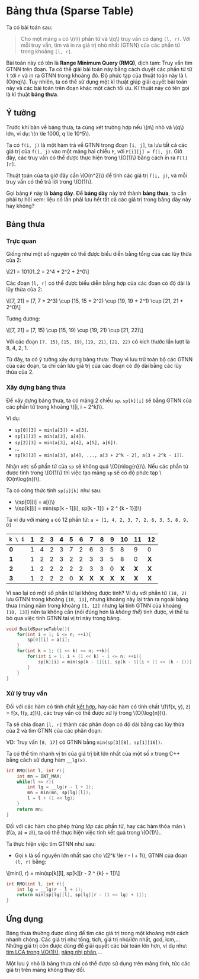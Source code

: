 # Bảng thưa (Sparse Table)

Ta có bài toán sau:

> Cho một mảng `a` có \\(n\\) phần tử và \\(q\\) truy vấn có dạng `(l, r)`. Với mỗi truy vấn, tìm và in ra giá trị nhỏ nhất (GTNN) của các phần tử trong khoảng `[l, r]`.

Bài toán này có tên là **Range Minimum Query (RMQ)**, dịch tạm: Truy vấn tìm GTNN trên đoạn. Ta có thể giải bài toán này bằng cách duyệt các phần tử từ `l` tới `r` và in ra GTNN trong khoảng đó. Độ phức tạp của thuật toán này là \\(O(nq)\\). Tuy nhiên, ta có thể sử dụng một kĩ thuật giúp giải quyết bài toán này và các bài toán trên đoạn khác một cách tối ưu. Kĩ thuật này có tên gọi là kĩ thuật **bảng thưa**.

## Ý tưởng

Trước khi bàn về bảng thưa, ta cùng xét trường hợp nếu \\(n\\) nhỏ và \\(q\\) lớn, ví dụ: \\(n \le 1000, q \le 10^5\\). 

Ta có `f(i, j)` là một hàm trả về GTNN trong đoạn `[i, j]`, ta lưu tất cả các giá trị của `f(i, j)` vào một mảng hai chiều `F`, với `F[i][j] = f(i, j)`. Giờ đây, các truy vấn có thể được thực hiện trong \\(O(1)\\) bằng cách in ra `F[l][r]`. 

Thuật toán của ta giờ đây cần \\(O(n^2)\\) để tính các giá trị `f(i, j)`, và mỗi truy vấn có thể trả lời trong \\(O(1)\\).

Gọi bảng `F` này là **bảng dày**. Để **bảng dày** này trở thành **bảng thưa**, ta cần phải tự hỏi xem: liệu có lần phải lưu hết tất cả các giá trị trong bảng dày này hay không?

## Bảng thưa

### Trực quan

Giống như một số nguyên có thể được biểu diễn bằng tổng của các lũy thừa của 2:

\\[21 = 10101_2 = 2^4 + 2^2 + 2^0\\]

Các đoạn `[l, r]` có thể được biểu diễn bằng hợp của các đoạn có độ dài là lũy thừa của 2:

\\[[7, 21] = [7, 7 + 2^3) \cup [15, 15 + 2^2) \cup [19, 19 + 2^1) \cup [21, 21 + 2^0)\\]

Tương đương:

\\[[7, 21] = [7, 15) \cup [15, 19) \cup [19, 21) \cup [21, 22)\\]

Với các đoạn `[7, 15)`, `[15, 19)`, `[19, 21)`, `[21, 22)` có kích thước lần lượt là 8, 4, 2, 1.

Từ đây, ta có ý tưởng xây dựng bảng thưa: Thay vì lưu trữ toàn bộ các GTNN của các đoạn, ta chỉ cần lưu giá trị của các đoạn có độ dài bằng các lũy thừa của 2.

### Xây dựng bảng thưa

Để xây dựng bảng thưa, ta có mảng 2 chiều `sp`. `sp[k][i]` sẽ bằng GTNN của các phần tử trong khoảng \\([i, i + 2^k)\\). 

Ví dụ: 
- `sp[0][3] = min(a[3]) = a[3]`.
- `sp[1][3] = min(a[3], a[4])`.
- `sp[2][3] = min(a[3], a[4], a[5], a[6])`.
- ...
- `sp[k][3] = min(a[3], a[4], ..., a[3 + 2^k - 2], a[3 + 2^k - 1])`.

Nhận xét: số phần tử của `sp` sẽ không quá \\(O(n\log{n})\\). Nếu các phần tử được tính trong \\(O(1)\\) thì việc tạo mảng `sp` sẽ có độ phức tạp \\(O(n\log{n})\\).

Ta có công thức tính `sp[i][k]` như sau: 
- \\(sp[0][i] = a[i]\\)
- \\(sp[k][i] = min(sp[k - 1][i], sp[k - 1][i + 2 ^ {k - 1}])\\)

Ta ví dụ với mảng `a` có 12 phần tử: `a = [1, 4, 2, 3, 7, 2, 6, 3, 5, 8, 9, 0]`

|`k \ i`|1|2|3|4|5|6|7|8|9|10|11|12|
|---|---|---|---|---|---|---|---|---|---|---|---|---|
|**0**|1|4|2|3|7|2|6|3|5|8|9|0|
|**1**|1|2|2|3|2|2|3|3|5|8|0|**X**|
|**2**|1|2|2|2|2|2|3|3|0|**X**|**X**|**X**|
|**3**|1|2|2|2|0|**X**|**X**|**X**|**X**|**X**|**X**|**X**|

Vì sao lại có một số phần tử lại không được tính? Ví dụ với phần tử `(10, 2)` lưu GTNN trong khoảng `[10, 13]`, nhưng khoảng này lại tràn ra ngoài bảng thưa (mảng nằm trong khoảng `[1, 12]` nhưng lại tính GTNN của khoảng `[10, 13]`) nên ta không cần (nói đúng hơn là *không thể*) tính được, vì thế ta bỏ qua việc tính GTNN tại vị trí này trong bảng.

```C++
void BuildSparseTable(){
	for(int i = 1; i <= n; ++i){
		sp[0][i] = a[i];
	}
	for(int k = 1; (1 << k) <= n; ++k){
		for(int i = 1; i + (1 << k) - 1 <= n; ++i){
			sp[k][i] = min(sp[k - 1][i], sp[k - 1][i + (1 << (k - 1))]);
		}
	}
}
```

### Xử lý truy vấn

Đối với các hàm có tính chất [kết hợp](https://vi.wikipedia.org/wiki/T%C3%ADnh_k%E1%BA%BFt_h%E1%BB%A3p), hay các hàm có tính chất \\(f(f(x, y), z) = f(x, f(y, z))\\), các truy vấn có thể được xử lý trong \\(O(\log{n})\\).

Ta sẽ chia đoạn `[l, r]` thành các phân đoạn có độ dài bằng các lũy thừa của 2 và tìm GTNN của các phân đoạn:

VD: Truy vấn `[8, 17]` có GTNN bằng `min(sp[3][8], sp[1][16])`.

Ta có thể tìm nhanh vị trí của giá trị bit lớn nhất của một số x trong C++ bằng cách sử dụng hàm `__lg(x)`.

```C++
int RMQ(int l, int r){
	int mn = INT_MAX;
	while(l <= r){
		int lg = __lg(r - l + 1);
		mn = min(mn, sp[lg][l]);
		l = l + (1 << lg);
	}
	return mn;
}
```

Đối với các hàm cho phép *trùng lặp* các phần tử, hay các hàm thỏa mãn \\(f(a, a) = a\\), ta có thể thực hiện việc tính kết quả trong \\(O(1)\\)..

Ta thực hiện việc tìm GTNN như sau:
- Gọi `k` là số nguyên lớn nhất sao cho \\(2^k \le r - l + 1\\), GTNN của đoạn `(l, r)` bằng:

\\[min(l, r) = min(sp[k][l], sp[k][r - 2 ^ {k} + 1])\\]

```C++
int RMQ(int l, int r){
	int lg = __lg(r - l + 1);
	return min(sp[lg][l], sp[lg][r - (1 << lg) + 1]);
}
```

## Ứng dụng

Bảng thưa thường được dùng để tìm các giá trị trong một khoảng một cách nhanh chóng. Các giá trị như tổng, tích, giá trị nhỏ/lớn nhất, gcd, lcm,... Những giá trị còn được dùng để giải quyết các bài toán lớn hơn, ví dụ như: [tìm LCA trong \\(O(1)\\)](../graph-theory/lca-rmq.md), [nâng nhị phân](../graph-theory/binary-lifting.md),...

Một lưu ý nhỏ là bảng thưa chỉ có thể được sử dụng trên mảng tĩnh, tức các giá trị trên mảng không thay đổi. 